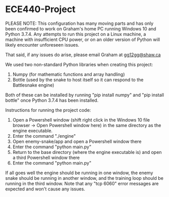 # ECE440-Project

PLEASE NOTE: This configuration has many moving parts and has only been confirmed to work on Graham's home PC running Windows 10 and Python 3.7.4. Any attempts to run this project on a Linux machine, a machine with insufficient CPU power, or on an older version of Python will likely encounter unforeseen issues.

That said, if any issues do arise, please email Graham at gg12gg@shaw.ca

We used two non-standard Python libraries when creating this project:

1. Numpy (for mathematic functions and array handling)
2. Bottle (used by the snake to host itself so it can respond to the Battlesnake engine)

Both of these can be installed by running "pip install numpy" and "pip install bottle" once Python 3.7.4 has been installed.

Instructions for running the project code:

1. Open a Powershell window (shift right click in the Windows 10 file browser -> Open Powershell window here) in the same directory as the engine executable. 
2. Enter the command "./engine"
3. Open enemy-snake/app and open a Powershell window there
4. Enter the command "python main.py"
5. Return to the base directory (where the engine executable is) and open a third Powershell window there
6. Enter the command "python main.py"

If all goes well the engine should be running in one window, the enemy snake should be running in another window, and the training loop should be running in the third window. Note that any "tcp 6060" error messages are expected and won't cause any issues.

